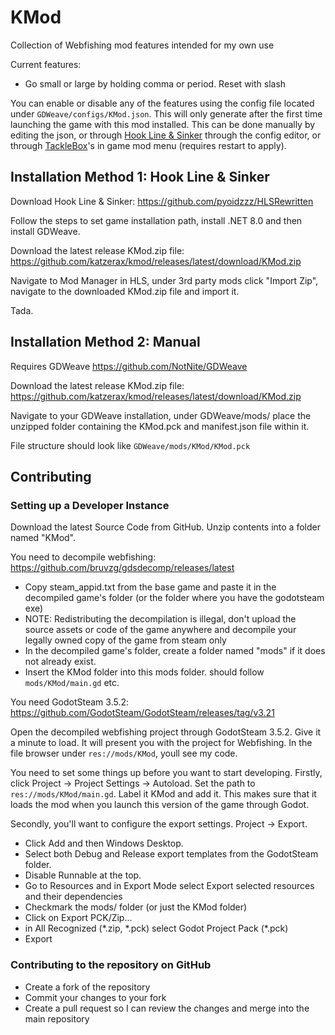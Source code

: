 # KMod
Collection of Webfishing mod features intended for my own use

Current features:
- Go small or large by holding comma or period. Reset with slash

You can enable or disable any of the features using the config file located under ```GDWeave/configs/KMod.json```. This will only generate after the first time launching the game with this mod installed. This can be done manually by editing the json, or through [Hook Line & Sinker](https://github.com/pyoidzzz/HLSRewritten) through the config editor, or through [TackleBox](https://github.com/puppy-girl/TackleBox)'s in game mod menu (requires restart to apply). 

## Installation Method 1: Hook Line & Sinker
Download Hook Line & Sinker: https://github.com/pyoidzzz/HLSRewritten

Follow the steps to set game installation path, install .NET 8.0 and then install GDWeave. 

Download the latest release KMod.zip file: https://github.com/katzerax/kmod/releases/latest/download/KMod.zip

Navigate to Mod Manager in HLS, under 3rd party mods click "Import Zip", navigate to the downloaded KMod.zip file and import it.

Tada.

## Installation Method 2: Manual
Requires GDWeave https://github.com/NotNite/GDWeave

Download the latest release KMod.zip file: https://github.com/katzerax/kmod/releases/latest/download/KMod.zip

Navigate to your GDWeave installation, under GDWeave/mods/ place the unzipped folder containing the KMod.pck and manifest.json file within it.

File structure should look like
```GDWeave/mods/KMod/KMod.pck```

## Contributing
### Setting up a Developer Instance
Download the latest Source Code from GitHub. Unzip contents into a folder named "KMod".

You need to decompile webfishing: https://github.com/bruvzg/gdsdecomp/releases/latest
- Copy steam_appid.txt from the base game and paste it in the decompiled game's folder (or the folder where you have the godotsteam exe)
- NOTE: Redistributing the decompilation is illegal, don't upload the source assets or code of the game anywhere and decompile your legally owned copy of the game from steam only
- In the decompiled game's folder, create a folder named "mods" if it does not already exist.
- Insert the KMod folder into this mods folder. should follow ```mods/KMod/main.gd``` etc.

You need GodotSteam 3.5.2: https://github.com/GodotSteam/GodotSteam/releases/tag/v3.21

Open the decompiled webfishing project through GodotSteam 3.5.2. Give it a minute to load. It will present you with the project for Webfishing. In the file browser under ```res://mods/KMod```, youll see my code.

You need to set some things up before you want to start developing. Firstly, click Project -> Project Settings -> Autoload. Set the path to ```res://mods/KMod/main.gd```. Label it KMod and add it. This makes sure that it loads the mod when you launch this version of the game through Godot.

Secondly, you'll want to configure the export settings. Project -> Export. 
- Click Add and then Windows Desktop. 
- Select both Debug and Release export templates from the GodotSteam folder.
- Disable Runnable at the top.
- Go to Resources and in Export Mode select Export selected resources and their dependencies
- Checkmark the mods/ folder (or just the KMod folder)
- Click on Export PCK/Zip...
- in All Recognized (\*.zip, \*.pck) select Godot Project Pack (\*.pck)
- Export

### Contributing to the repository on GitHub
- Create a fork of the repository
- Commit your changes to your fork
- Create a pull request so I can review the changes and merge into the main repository
